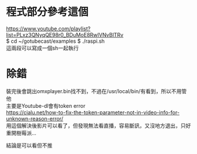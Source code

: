 # 程式部分參考這個
https://www.youtube.com/playlist?list=PLxz3QNyqQE98r0_BDuMoE8RwIVNvBlTRv  
$ cd ~/gotubecast/examples
$ ./raspi.sh  
這兩段可以寫成一個sh一起執行  

# 除錯
裝完後會跳出omxplayer.bin找不到，不過在/usr/local/bin/有看到，所以不用管他  
主要是Youtube-dl會有token error  
https://cialu.net/how-to-fix-the-token-parameter-not-in-video-info-for-unknown-reason-error/  
用這個解決後影片可以看了，但發現無法看直播，容易斷訊，又沒地方退出，只好重開樹莓派...    

結論是可以看但不推  


